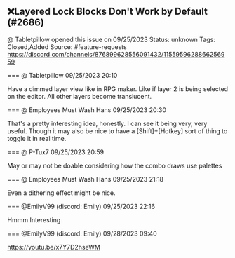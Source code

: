 ## ❌Layered Lock Blocks Don't Work by Default (#2686)
@ Tabletpillow opened this issue on 09/25/2023
Status: unknown
Tags: Closed,Added
Source: #feature-requests https://discord.com/channels/876899628556091432/1155959628866256959


=== @ Tabletpillow 09/25/2023 20:10

Have a dimmed layer view like in RPG maker.
Like if layer 2 is being selected on the editor. All other layers become translucent.

=== @ Employees Must Wash Hans 09/25/2023 20:30

That's a pretty interesting idea, honestly.  I can see it being very, very useful.  Though it may also be nice to have a [Shift]+[Hotkey] sort of thing to toggle it in real time.

=== @ P-Tux7 09/25/2023 20:59

May or may not be doable considering how the combo draws use palettes

=== @ Employees Must Wash Hans 09/25/2023 21:18

Even a dithering effect might be nice.

=== @EmilyV99 (discord: Emily) 09/25/2023 22:16

Hmmm
Interesting

=== @EmilyV99 (discord: Emily) 09/28/2023 09:40

https://youtu.be/x7Y7D2hseWM
